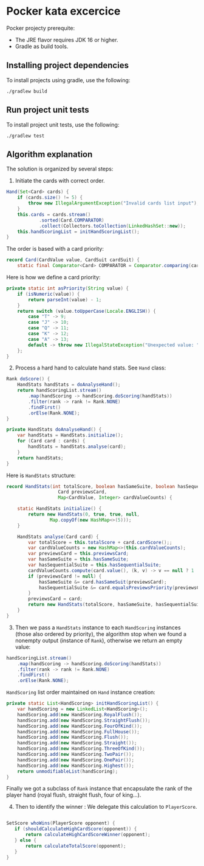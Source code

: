 # Pocker kata excercice

Pocker projecty prerequite:

*   The JRE flavor requires JDK 16 or higher.
*   Gradle as build tools.

## Installing project dependencies

To install projects using gradle, use the following:

```shell
./gradlew build
```

## Run project unit tests

To install project unit tests, use the following:

```shell
./gradlew test
```

## Algorithm explanation 
The solution is organized by several steps:

1. Initiate the cards with correct order.

```java
Hand(Set<Card> cards) {
    if (cards.size() != 5) {
        throw new IllegalArgumentException("Invalid cards list input");
    }
    this.cards = cards.stream()
            .sorted(Card.COMPARATOR)
            .collect(Collectors.toCollection(LinkedHashSet::new));
    this.handScoringList = initHandScoringList();
}
```
The order is based with a card priority:
```java
record Card(CardValue value, CardSuit cardSuit) {
    static final Comparator<Card> COMPARATOR = Comparator.comparing(card -> card.value.priority());

```
Here is how we define a card priority:
```java
private static int asPriority(String value) {
    if (isNumeric(value)) {
        return parseInt(value) - 1;
    }
    return switch (value.toUpperCase(Locale.ENGLISH)) {
        case "T" -> 9;
        case "J" -> 10;
        case "Q" -> 11;
        case "K" -> 12;
        case "A" -> 13;
        default -> throw new IllegalStateException("Unexpected value: " + value);
    };
}
```
2. Process a hard hand to calculate hand stats.
   See `Hand` class:
```java
Rank doScore() {
    HandStats handStats = doAnalyseHand();
    return handScoringList.stream()
        .map(handScoring -> handScoring.doScoring(handStats))
        .filter(rank -> rank != Rank.NONE)
        .findFirst()
        .orElse(Rank.NONE);
}

private HandStats doAnalyseHand() {
    var handStats = HandStats.initialize();
    for (Card card : cards) {
        handStats = handStats.analyse(card);
    }
    return handStats;
}
```
Here is `HandStats` structure:
```java
record HandStats(int totalScore, boolean hasSameSuite, boolean hasSequentialSuite,
                   Card previewsCard,
                   Map<CardValue, Integer> cardValueCounts) {

    static HandStats initialize() {
        return new HandStats(0, true, true, null,
                Map.copyOf(new HashMap<>(5)));
    }

    HandStats analyse(Card card) {
        var totalScore = this.totalScore + card.cardScore();;
        var cardValueCounts = new HashMap<>(this.cardValueCounts);
        var previewsCard = this.previewsCard;
        var hasSameSuite = this.hasSameSuite;
        var hasSequentialSuite = this.hasSequentialSuite;
        cardValueCounts.compute(card.value(), (k, v) -> v == null ? 1 : v + 1);
        if (previewsCard != null) {
            hasSameSuite &= card.hasSameSuit(previewsCard);
            hasSequentialSuite &= card.equalsPreviewsPriority(previewsCard);
        }
        previewsCard = card;
        return new HandStats(totalScore, hasSameSuite, hasSequentialSuite, previewsCard, Map.copyOf(cardValueCounts));
    }
}
```

3. Then we pass a `HandStats` instance to each `HandScoring` instances (those also ordered by priority), the algorithm stop when we found a nonempty output (instance of `Rank`), otherwise we return an empty value:
```java
handScoringList.stream()
    .map(handScoring -> handScoring.doScoring(handStats))
    .filter(rank -> rank != Rank.NONE)
    .findFirst()
    .orElse(Rank.NONE);
```
`HandScoring` list order maintained on `Hand` instance creation:
```java
private static List<HandScoring> initHandScoringList() {
    var handScoring = new LinkedList<HandScoring>();
    handScoring.add(new HandScoring.RoyalFlush());
    handScoring.add(new HandScoring.StraightFlush());
    handScoring.add(new HandScoring.FourOfKind());
    handScoring.add(new HandScoring.FullHouse());
    handScoring.add(new HandScoring.Flush());
    handScoring.add(new HandScoring.Straight());
    handScoring.add(new HandScoring.ThreeOfKind());
    handScoring.add(new HandScoring.TwoPair());
    handScoring.add(new HandScoring.OnePair());
    handScoring.add(new HandScoring.Highest());
    return unmodifiableList(handScoring);
}
```

Finally we got a subclass of `Rank` instance that encapsulate the rank of the player hand (royal flush, straight flush, four of king...).

4. Then to identify the winner :
We delegate this calculation to `PlayerScore`.
```java

SetScore whoWins(PlayerScore opponent) {
   if (shouldCalculateHighCardScore(opponent)) {
       return calculateHighCardScoreWinner(opponent);
   } else {
       return calculateTotalScore(opponent);
   }
}
```




